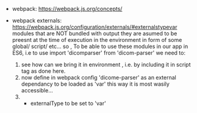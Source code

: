 * webpack: https://webpack.js.org/concepts/ 


* webpack externals: https://webpack.js.org/configuration/externals/#externalstypevar
  modules that are NOT bundled with output
  they are asumed to be preesnt at the time of execution in the environment in form of some global/ script/ etc... so ,
  To be able to use these modules in our app in ES6, i.e to use import 'dicomparser' from 'dicom-parser' we need to:
  1. see how can we bring it in environment , i.e. by including it in script tag as done here.
  2. now define in webpack config 'dicome-parser' as an external dependancy to be loaded as 'var' this way it is most wasily accessible...
  3. * externalType to be set to 'var' 
   